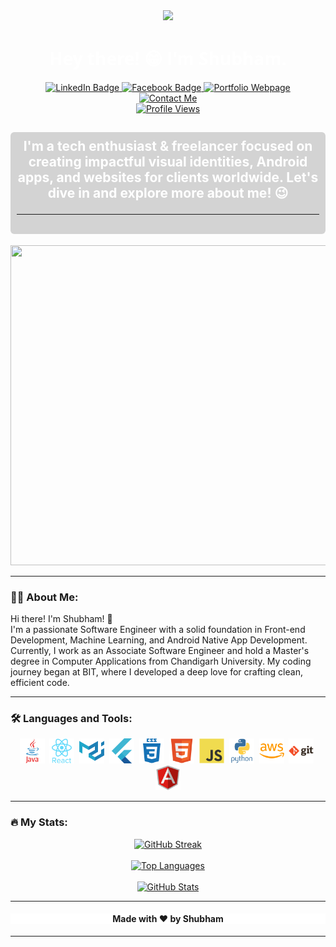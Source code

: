 <div id="header" align="center">
  <img src="https://media.giphy.com/media/M9gbBd9nbDrOTu1Mqx/giphy.gif" width="100"/>
</div>

<h1 align="center" style="color: white; font-family: 'Open Sans', sans-serif;">Hey there! 😁 I'm Shubham.</h1>

<div id="badges" align="center">
  <a href="https://www.linkedin.com/in/shubh1203/">
    <img src="https://img.shields.io/badge/LinkedIn-blue?style=for-the-badge&logo=linkedin&logoColor=white" alt="LinkedIn Badge"/>
  </a>
  <a href="">
    <img src="https://img.shields.io/badge/Facebook-blue?style=for-the-badge&logo=facebook&logoColor=white" alt="Facebook Badge"/>
  </a>
  <a href="https://error404shubh.github.io/">
    <img src="https://img.shields.io/badge/Personal_website-pink?style=for-the-badge" alt="Portfolio Webpage"/>
  </a>
  <br>
  <a href="mailto:Shubham34670@gmail.com">
    <img src="https://img.shields.io/badge/Contact%20Me-blue?style=for-the-badge" alt="Contact Me"/>
  </a>
  <br>
  <a href="https://komarev.com/ghpvc/?username=Error404Shubh">
    <img src="https://komarev.com/ghpvc/?username=Error404Shubh&style=flat-square&color=blue" alt="Profile Views"/>
  </a>
</div>

<h2 align="center" style="color: white; background-color: lightgray; border-radius: 6px; padding: 10px;">
  I'm a tech enthusiast & freelancer focused on creating impactful visual identities, Android apps, and websites for clients worldwide.  
  Let's dive in and explore more about me! 😉
  <br><hr>
</h2>

<div align="center">
  <img src="https://media.giphy.com/media/UDclWKlmfmq7twI3iJ/giphy.gif" width="600" height="512"/>
</div>

<hr>

### :man_technologist: About Me:
Hi there! I'm Shubham! 👋  
I'm a passionate Software Engineer with a solid foundation in Front-end Development, Machine Learning, and Android Native App Development. Currently, I work as an Associate Software Engineer and hold a Master's degree in Computer Applications from Chandigarh University. My coding journey began at BIT, where I developed a deep love for crafting clean, efficient code.

<hr>

### :hammer_and_wrench: Languages and Tools:
<div align="center">
  <img src="https://github.com/devicons/devicon/blob/master/icons/java/java-original-wordmark.svg" title="Java" alt="Java" width="40" height="40"/>&nbsp;
  <img src="https://github.com/devicons/devicon/blob/master/icons/react/react-original-wordmark.svg" title="React" alt="React" width="40" height="40"/>&nbsp;
  <img src="https://github.com/devicons/devicon/blob/master/icons/materialui/materialui-original.svg" title="Material UI" alt="Material UI" width="40" height="40"/>&nbsp;
  <img src="https://github.com/devicons/devicon/blob/master/icons/flutter/flutter-original.svg" title="Flutter" alt="Flutter" width="40" height="40"/>&nbsp;
  <img src="https://github.com/devicons/devicon/blob/master/icons/css3/css3-plain-wordmark.svg" title="CSS3" alt="CSS" width="40" height="40"/>&nbsp;
  <img src="https://github.com/devicons/devicon/blob/master/icons/html5/html5-original.svg" title="HTML5" alt="HTML" width="40" height="40"/>&nbsp;
  <img src="https://github.com/devicons/devicon/blob/master/icons/javascript/javascript-original.svg" title="JavaScript" alt="JavaScript" width="40" height="40"/>&nbsp;
  <img src="https://github.com/devicons/devicon/blob/master/icons/python/python-original-wordmark.svg" title="Python" alt="Python" width="40" height="40"/>&nbsp;
  <img src="https://github.com/devicons/devicon/blob/master/icons/amazonwebservices/amazonwebservices-plain-wordmark.svg" title="AWS" alt="AWS" width="40" height="40"/>&nbsp;
  <img src="https://github.com/devicons/devicon/blob/master/icons/git/git-original-wordmark.svg" title="Git" alt="Git" width="40" height="40"/>&nbsp;
  <img src="https://github.com/devicons/devicon/blob/master/icons/angularjs/angularjs-original.svg" title="Angular JS" alt="Angular JS" width="40" height="40"/>
</div>
<hr>

### :fire: My Stats:
<div align="center">
  <a href="https://github.com/Error404Shubh">
    <img src="http://github-readme-streak-stats.herokuapp.com?user=Error404Shubh&hide_border=true&background=AEABD7" alt="GitHub Streak"/>
  </a>
  <br><br>
  <a href="https://github.com/Error404Shubh/github-readme-stats">
    <img src="https://github-readme-stats.vercel.app/api/top-langs/?username=Error404Shubh&layout=compact&theme=vision-friendly-dark" alt="Top Languages"/>
  </a>
  <br><br>
  <a href="https://github.com/Error404Shubh/github-readme-stats">
    <img src="https://github-readme-stats.vercel.app/api?username=Error404Shubh&show_icons=true&theme=merko" alt="GitHub Stats"/>
  </a>
</div>
<hr>

<div align="center" style="background: white;">
  <h4><b>Made with ❤️ by Shubham</b></h4>
</div>

<hr>
